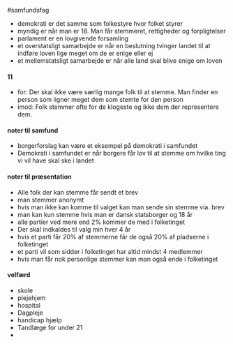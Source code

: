 #samfundsfag 
- demokrati er det samme som folkestyre hvor folket styrer
- myndig er når man er 18. Man får stemmeret, rettigheder og forpligtelser
- parlament er en lovgivende forsamling
- et overstatsligt samarbejde er når en beslutning tvinger landet til at indføre loven lige meget om de er enige eller ej
- et mellemstatsligt samarbejde er når alle land skal blive enige om loven



#### 11
- for: Der skal ikke være særlig mange folk til at stemme. Man finder en person som ligner meget dem som stemte for den person
- imod: Folk stemmer ofte for de klogeste og ikke dem der representere dem. 


#### noter til samfund
- borgerforslag kan være et eksempel på demokrati i samfundet
- Demokrati i samfundet er når borgere får lov til at stemme om hvilke ting vi vil have skal ske i landet

#### noter til præsentation
- Alle folk der kan stemme får sendt et brev
- man stemmer anonymt
- hvis man ikke kan komme til valget kan man sende sin stemme via. brev
- man kan kun stemme hvis man er dansk statsborger og 18 år
- alle partier ved mere end 2% kommer de med i folketinget
- Der skal indkaldes til valg min hver 4 år
- hvis et parti får 20% af stemmerne får de også 20% af pladserne i folketinget
- et parti vil som sidder i folketinget har altid mindst 4 medlemmer
- hvis man får nok personlige stemmer kan man også ende i folketinget

#### velfærd
- skole
- plejehjem
- hospital
- Dagpleje
- handicap hjælp
- Tandlæge for under 21
- 